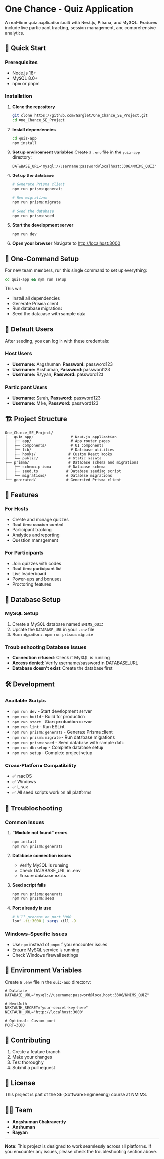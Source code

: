 # One Chance - Quiz Application

A real-time quiz application built with Next.js, Prisma, and MySQL. Features include live participant tracking, session management, and comprehensive analytics.

## 🚀 Quick Start

### Prerequisites
- Node.js 18+ 
- MySQL 8.0+
- npm or pnpm

### Installation

1. **Clone the repository**
   ```bash
   git clone https://github.com/Ganglet/One_Chance_SE_Project.git
   cd One_Chance_SE_Project
   ```

2. **Install dependencies**
   ```bash
   cd quiz-app
   npm install
   ```

3. **Set up environment variables**
   Create a `.env` file in the `quiz-app` directory:
   ```env
   DATABASE_URL="mysql://username:password@localhost:3306/NMIMS_QUIZ"
   ```

4. **Set up the database**
   ```bash
   # Generate Prisma client
   npm run prisma:generate
   
   # Run migrations
   npm run prisma:migrate
   
   # Seed the database
   npm run prisma:seed
   ```

5. **Start the development server**
   ```bash
   npm run dev
   ```

6. **Open your browser**
   Navigate to [http://localhost:3000](http://localhost:3000)

## 🔧 One-Command Setup

For new team members, run this single command to set up everything:

```bash
cd quiz-app && npm run setup
```

This will:
- Install all dependencies
- Generate Prisma client
- Run database migrations
- Seed the database with sample data

## 👥 Default Users

After seeding, you can log in with these credentials:

### Host Users
- **Username:** Angshuman, **Password:** password123
- **Username:** Anshuman, **Password:** password123  
- **Username:** Rayyan, **Password:** password123

### Participant Users
- **Username:** Sarah, **Password:** password123
- **Username:** Mike, **Password:** password123

## 🏗️ Project Structure

```
One_Chance_SE_Project/
├── quiz-app/                 # Next.js application
│   ├── app/                  # App router pages
│   ├── components/           # UI components
│   ├── lib/                  # Database utilities
│   ├── hooks/               # Custom React hooks
│   └── public/              # Static assets
├── prisma/                  # Database schema and migrations
│   ├── schema.prisma        # Database schema
│   ├── seed.ts             # Database seeding script
│   └── migrations/         # Database migrations
└── generated/              # Generated Prisma client
```

## 🎯 Features

### For Hosts
- Create and manage quizzes
- Real-time session control
- Participant tracking
- Analytics and reporting
- Question management

### For Participants
- Join quizzes with codes
- Real-time participant list
- Live leaderboard
- Power-ups and bonuses
- Proctoring features

## 🔄 Database Setup

### MySQL Setup
1. Create a MySQL database named `NMIMS_QUIZ`
2. Update the `DATABASE_URL` in your `.env` file
3. Run migrations: `npm run prisma:migrate`

### Troubleshooting Database Issues
- **Connection refused**: Check if MySQL is running
- **Access denied**: Verify username/password in DATABASE_URL
- **Database doesn't exist**: Create the database first

## 🛠️ Development

### Available Scripts
- `npm run dev` - Start development server
- `npm run build` - Build for production
- `npm run start` - Start production server
- `npm run lint` - Run ESLint
- `npm run prisma:generate` - Generate Prisma client
- `npm run prisma:migrate` - Run database migrations
- `npm run prisma:seed` - Seed database with sample data
- `npm run db:setup` - Complete database setup
- `npm run setup` - Complete project setup

### Cross-Platform Compatibility
- ✅ macOS
- ✅ Windows
- ✅ Linux
- ✅ All seed scripts work on all platforms

## 🐛 Troubleshooting

### Common Issues

1. **"Module not found" errors**
   ```bash
   npm install
   npm run prisma:generate
   ```

2. **Database connection issues**
   - Verify MySQL is running
   - Check DATABASE_URL in .env
   - Ensure database exists

3. **Seed script fails**
   ```bash
   npm run prisma:generate
   npm run prisma:seed
   ```

4. **Port already in use**
   ```bash
   # Kill process on port 3000
   lsof -ti:3000 | xargs kill -9
   ```

### Windows-Specific Issues
- Use `npm` instead of `pnpm` if you encounter issues
- Ensure MySQL service is running
- Check Windows firewall settings

## 📝 Environment Variables

Create a `.env` file in the `quiz-app` directory:

```env
# Database
DATABASE_URL="mysql://username:password@localhost:3306/NMIMS_QUIZ"

# NextAuth
NEXTAUTH_SECRET="your-secret-key-here"
NEXTAUTH_URL="http://localhost:3000"

# Optional: Custom port
PORT=3000
```

## 🤝 Contributing

1. Create a feature branch
2. Make your changes
3. Test thoroughly
4. Submit a pull request

## 📄 License

This project is part of the SE (Software Engineering) course at NMIMS.

## 👨‍💻 Team

- **Angshuman Chakravertty**
- **Anshuman**   
- **Rayyan** 

---

**Note**: This project is designed to work seamlessly across all platforms. If you encounter any issues, please check the troubleshooting section above. 
